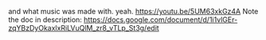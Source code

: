 and what music was made with. yeah.
https://youtu.be/5UM63xkGz4A
Note the doc in description:
https://docs.google.com/document/d/1i1vlGEr-zqYBzDyOkaxlxRiLVuQlM_zr8_vTLp_St3g/edit